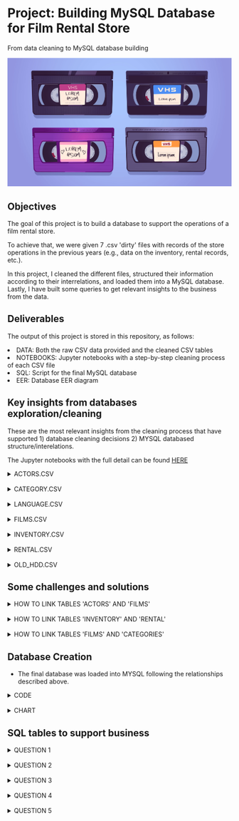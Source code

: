 # Project: Building MySQL Database for Film Rental Store

From data cleaning to MySQL database building 

![vhs](https://raw.githubusercontent.com/cristianecarneiro/sql-data-base-building/main/img/VHS.jpg)


## Objectives

The goal of this project is to build a database to support the operations of a film rental store.

To achieve that, we were given 7 .csv 'dirty' files with records of the store operations in the previous years (e.g., data on the inventory, rental records, etc.). 

In this project, I cleaned the different files, structured their information according to their interrelations, and loaded them into a MySQL database. Lastly, I have built some queries to get relevant insights to the business from the data. 

## Deliverables  

The output of this project is stored in this repository, as follows: 

<li> DATA: Both the raw CSV data provided and the cleaned CSV tables 
<li> NOTEBOOKS: Jupyter notebooks with a step-by-step cleaning process of each CSV file
<li> SQL: Script for the final MySQL database 
<li> EER: Database EER diagram  

## Key insights from databases exploration/cleaning 

These are the most relevant insights from the cleaning process that have supported 1) database cleaning decisions 2) MYSQL databased structure/interelations. 

The Jupyter notebooks with the full detail can be found [HERE](./data) 

<details>
<summary>ACTORS.CSV</summary>
<br>
<li> This is a database that contains a list of actors with their respective IDs
<li> There are 200 actors listed (IDs 1 through 200)
<li> By looking into their full names, we could observe that the name 'Susan Davis' appears twice (although different IDs). Based on some research, it appears that there are two actresses with that name. Therefore, I have kept both. 
<li> Primary key: actor_id
<li> Interrelations: this table will be associated with table films in a 'many-to-many' relationship (fk = actor_id and film_id)
</details>
<br>
<details>
<summary>CATEGORY.CSV</summary>
<br>
<li> This is a database that contains a list of film genres with their respective IDs
<li> There are 16 different genres recorded (IDs 1 through 16)
<li> Primary key: category_id
<li> Interrelations: this table could be associated with table films in a 'one-to-many' relationship (although the information to link both tables is present in a third .csv file) (fk = category_id)
</details>
<br>
<details>
<summary>LANGUAGE.CSV</summary>
<br>
<li> This is a database that contains a list of languages with their respective IDs
<li> There are 6 different languages (IDs 1 through 6) (we will see in other table all moves are in fact in English)
<li> Primary key: language_ID
<li> Interrelations: this table is associated with table 'films' in a 'one-to-many- relationship (fk = language_id)
</details>
<br>
<details>
<summary>FILMS.CSV</summary>
<br>
<li> This is a database that contains a list of films with info on them (e.g., release year, language, rental fees)
<li> There are 1000 titles listed (IDs 1 through 1000) 
<li> Primary key: films_ID
<li> Interrelations: this table is associated with: 
    <ul>
        <il>table 'actors' in a 'many-to-many- relationship (fk = actor_id, film_id)
        <il>table 'language' in a 'one-to-many- relationship (fk = language_id)
        <il>table 'categories' in a 'one-to-many- relationship (fk = category_id)
</details>
<br>
<details>
<summary>INVENTORY.CSV</summary>
<br>
<li> This is a database that contains a log of inventory records of VHS/DVDs and their respective store
<li> There are 1000 records listed (IDs 1 through 1000) 
<li> Primary key: inventory_ID
<li> Interrelations: this table is associated with: 
    <ul>
        <il> table 'rental' in a 'one-to-many' relationship (fk = inventory_id). We will see shortly the rental table contained logs of films that were not registered in the inventory (IDs >1000). Those were removed from the dataset. 
        <il> table 'films' in a 'one-to-many' relationship (fk = film_id)
</details>
<br>
<details>
<summary>RENTAL.CSV</summary>
<br>
<li> This is a database that contains a log of film's rental
<li> There are 1000 rental records listed (IDs 1 through 1001, indicating there is one ID missing) 
<li> Primary key: rental_id
<li> Interrelations: this table is associated with 'inventory ID' in a 'one-to-many' relationship (fk = inventory_id); given the table rental's primary key inventory_id had logs from 1 through 1000, any logs with ID's beyond 1000 were removed.
</details>
<br>
<details>
<summary>OLD_HDD.CSV</summary>
<br>
<li> This table contains data relating actors with movies they have starred, as well the movie's categories
<li> This information will be useful to 1) connect the tables 'actors' and 'films' and 2) connect the tables 'films' and 'categories' 
<li> Columns 'actor_id' and 'film_id' will be kept as a standalone table that will connect tables 'actors' and 'films'
<li> Interrelations: this table is associated with 'actors' and 'films' (fk = actor_id and film_id).
</details>

## Some challenges and solutions 

<details>
<summary>HOW TO LINK TABLES 'ACTORS' AND 'FILMS'</summary>
<br>
<li> Luckly, the rental shop's owners were nice enough to find the old sheet 'OLD_HDD.CSV' which related actors and the different films they have stared. 
<li> Thefore, I have used a table with columns actor_id and film_id to link tables 'actors' and 'films' in a 'many-to'many' relationship
</details>
<br>
<details>
<summary>HOW TO LINK TABLES 'INVENTORY' AND 'RENTAL'</summary>
<br>
<li> Both tables 'inventory' and 'rental' had a column named inventory_id 
<li> However, while the data in that field contained in table 'inventory' ranged from 1 to 1000, the data contained in the table 'rental' ranged from 2 to 4581 
<li> This indicates that some rentals referred to physical films that were not registered in the inventory (or we lost them)
<li> To be able to use 'inventory_id' as a foreign key in table rental, I have decided to remove the rental records that refered to IDs > 1000. 
</details>
<br>
<details>
<summary>HOW TO LINK TABLES 'FILMS' AND 'CATEGORIES'</summary>
<br>
<li> The old sheet 'OLD_HDD.CSV' also presented information that linked the films to different categories 
<li> However, that information was not available to every movie.  
<li> Thefore, I have created category 99 = Unknown, which I attributed to those films (hopefully someone will be able to categorize while there are no clients at the store!)
</details>


## Database Creation 

+ The final database was loaded into MYSQL following the relationships described above.

<details>
<summary>CODE</summary>
<br>
PUT CODE HERE USING '''  
</details>
<br>
<details>
<summary>CHART</summary>
<br>
PUT CODE HERE USING '''  
</details>

## SQL tables to support business 

<details>
<summary>QUESTION 1</summary>
<br>
PUT CODE HERE USING '''  
</details>
<br>
<details>
<summary>QUESTION 2</summary>
<br>
PUT CODE HERE USING '''  
</details>
<br>
<details>
<summary>QUESTION 3</summary>
<br>
PUT CODE HERE USING '''  
</details>
<br>
<details>
<summary>QUESTION 4</summary>
<br>
PUT CODE HERE USING '''  
</details>
<br>
<details>
<summary>QUESTION 5</summary>
<br>
PUT CODE HERE USING '''  
</details>